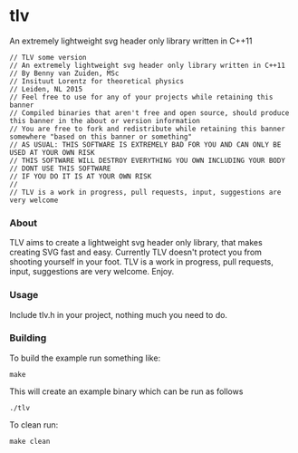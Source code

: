 # tlv
An extremely lightweight svg header only library written in C++11
```
// TLV some version
// An extremely lightweight svg header only library written in C++11
// By Benny van Zuiden, MSc
// Insituut Lorentz for theoretical physics
// Leiden, NL 2015
// Feel free to use for any of your projects while retaining this banner
// Compiled binaries that aren't free and open source, should produce this banner in the about or version information
// You are free to fork and redistribute while retaining this banner somewhere "based on this banner or something"
// AS USUAL: THIS SOFTWARE IS EXTREMELY BAD FOR YOU AND CAN ONLY BE USED AT YOUR OWN RISK
// THIS SOFTWARE WILL DESTROY EVERYTHING YOU OWN INCLUDING YOUR BODY
// DONT USE THIS SOFTWARE
// IF YOU DO IT IS AT YOUR OWN RISK
//
// TLV is a work in progress, pull requests, input, suggestions are very welcome
```
### About
TLV aims to create a lightweight svg header only library, that makes creating SVG fast and easy. 
Currently TLV doesn't protect you from shooting yourself in your foot.
TLV is a work in progress, pull requests, input, suggestions are very welcome.
Enjoy.

### Usage
Include tlv.h in your project, nothing much you need to do.

### Building
To build the example run something like:
```
make
```
This will create an example binary which can be run as follows
```
./tlv
```
To clean run:
```
make clean
```
